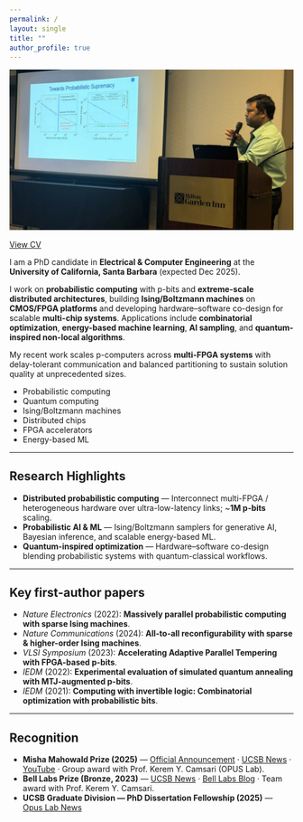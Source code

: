 ```yaml
---
permalink: /
layout: single
title: ""
author_profile: true
---
```


<!-- HERO as a normal image (no cropping). Lives entirely in the right column. -->
<img src="/images/navid_talk.jpeg" alt="Navid Aadit giving a talk" class="hero-img" />

<p class="cv-row">
  <a class="btn btn--cv" href="https://drive.google.com/file/d/12ZX9rrb-iJNACLPJip0xjfp9GKYYN6ZB/view?usp=sharing" target="_blank" rel="noopener">
    View CV
  </a>
</p>



I am a PhD candidate in **Electrical & Computer Engineering** at the **University of California, Santa Barbara** (expected Dec 2025).

I work on **probabilistic computing** with p-bits and **extreme-scale distributed architectures**, building **Ising/Boltzmann machines** on **CMOS/FPGA platforms** and developing hardware–software co-design for scalable **multi-chip systems**. Applications include **combinatorial optimization**, **energy-based machine learning**, **AI sampling**, and **quantum-inspired non-local algorithms**.

My recent work scales p-computers across **multi-FPGA systems** with delay-tolerant communication and balanced partitioning to sustain solution quality at unprecedented sizes.

<ul class="keyword-pills">
  <li>Probabilistic computing</li>
  <li>Quantum computing</li>
  <li>Ising/Boltzmann machines</li>
  <li>Distributed chips</li>
  <li>FPGA accelerators</li>
  <li>Energy-based ML</li>
</ul>

---

## Research Highlights
- **Distributed probabilistic computing** — Interconnect multi-FPGA / heterogeneous hardware over ultra-low-latency links; ~**1M p-bits** scaling.
- **Probabilistic AI & ML** — Ising/Boltzmann samplers for generative AI, Bayesian inference, and scalable energy-based ML.
- **Quantum-inspired optimization** — Hardware–software co-design blending probabilistic systems with quantum-classical workflows.

---

## Key first-author papers
- *Nature Electronics* (2022): **Massively parallel probabilistic computing with sparse Ising machines**.  
- *Nature Communications* (2024): **All-to-all reconfigurability with sparse & higher-order Ising machines**.  
- *VLSI Symposium* (2023): **Accelerating Adaptive Parallel Tempering with FPGA-based p-bits**.  
- *IEDM* (2022): **Experimental evaluation of simulated quantum annealing with MTJ-augmented p-bits**.  
- *IEDM* (2021): **Computing with invertible logic: Combinatorial optimization with probabilistic bits**.

---

## Recognition
- <i class="fas fa-award"></i> **Misha Mahowald Prize (2025)** — <a href="https://www.mahowaldprize.org/prize-awards/prizes-2025">Official Announcement</a> · <a href="https://www.ece.ucsb.edu/news/all/2025/camsaris-opus-lab-misha-mahowald-prize">UCSB News</a> · <a href="https://www.youtube.com/watch?v=8kW8tLYYAOk&t=827s" target="_blank" rel="noopener">YouTube</a> · Group award with Prof. Kerem Y. Camsari (OPUS Lab).  
- <i class="fas fa-trophy"></i> **Bell Labs Prize (Bronze, 2023)** — <a href="https://engineering.ucsb.edu/news/ece-professor-and-phd-student-win-bronze-medal-bell-labs-prize-competition">UCSB News</a> · <a href="https://www.bell-labs.com/institute/blog/bell-labs-prize-winners-close-the-thz-gap-with-inexpensive-harmonic-sensors/">Bell Labs Blog</a> · Team award with Prof. Kerem Y. Camsari.  
- <i class="fas fa-graduation-cap"></i> **UCSB Graduate Division — PhD Dissertation Fellowship (2025)** — <a href="https://opus.ece.ucsb.edu/news/2025/opus-students-win-major-ucsb-graduate-fellowships" target="_blank" rel="noopener">Opus Lab News</a>
